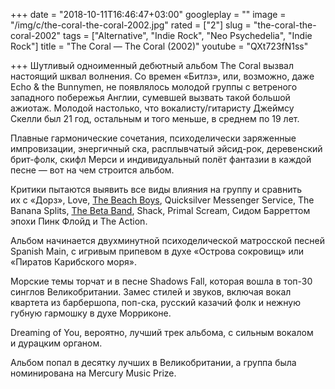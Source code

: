 +++
date = "2018-10-11T16:46:47+03:00"
googleplay = ""
image = "/img/c/the-coral-the-coral-2002.jpg"
rated = ["2"]
slug = "the-coral-the-coral-2002"
tags = ["Alternative", "Indie Rock", "Neo Psychedelia", "Indie Rock"]
title = "The Coral — The Coral (2002)"
youtube = "QXt723fN1ss"

+++
Шутливый одноименный дебютный альбом The Coral вызвал настоящий шквал волнения. Со времен «Битлз», или, возможно, даже Echo & the Bunnymen, не появлялось молодой группы с ветреного западного побережья Англии, сумевшей вызвать такой большой ажиотаж. Молодой настолько, что вокалисту/гитаристу Джеймсу Скелли был 21 год, остальным и того меньше, в среднем по 19 лет.

Плавные гармонические сочетания, психоделически заряженные импровизации, энергичный ска, расплывчатый эйсид-рок, деревенский брит-фолк, скифл Мерси и индивидуальный полёт фантазии в каждой песне — вот на чем строится альбом.

Критики пытаются выявить все виды влияния на группу и сравнить их с «Дорз», Love, [The Beach Boys](https://khabaroff.com/1000/post/the-beach-boys-the-beach-boys-today-1965/), Quicksilver Messenger Service, The Banana Splits, [The Beta Band](https://khabaroff.com/1000/post/the-beta-band-the-three-eps-1998/), Shack, Primal Scream, Сидом Барреттом эпохи Пинк Флойд и The Action.

Альбом начинается двухминутной психоделической матросской песней Spanish Main, с игривым припевом в духе «Острова сокровищ» или «Пиратов Карибского моря».

Морские темы торчат и в песне Shadows Fall, которая вошла в топ-30 синглов Великобритании. Замес стилей и звуков, включая вокал квартета из барбершопа, поп-ска, русский казачий фолк и нежную губную гармошку в духе Морриконе.

Dreaming of You, вероятно, лучший трек альбома, с сильным вокалом и дурацким органом.

Альбом попал в десятку лучших в Великобритании, а группа была номинирована на Mercury Music Prize.